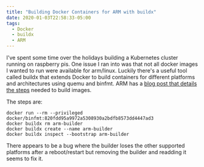 ```yaml
---
title: "Building Docker Containers for ARM with buildx"
date: 2020-01-03T22:58:33-05:00
tags:
  - Docker
  - buildx
  - ARM
---
```


I've spent some time over the holidays building a Kubernetes cluster running on raspberry pis. One issue I ran into was that not all docker images I wanted to run were available for arm/linux. Luckily there's a useful tool called buildx that extends Docker to build containers for different platforms and architectures using quemu and binfmt. ARM has a [blog post that details the steps](https://community.arm.com/developer/tools-software/tools/b/tools-software-ides-blog/posts/getting-started-with-docker-for-arm-on-linux) needed to build images.

The steps are:

```
docker run --rm --privileged docker/binfmt:820fdd95a9972a5308930a2bdfb8573dd4447ad3
docker buildx rm arm-builder
docker buildx create --name arm-builder
docker buildx inspect --bootstrap arm-builder
```

There appears to be a bug where the builder loses the other supported platforms after a reboot/restart but removing the builder and readding it seems to fix it.
